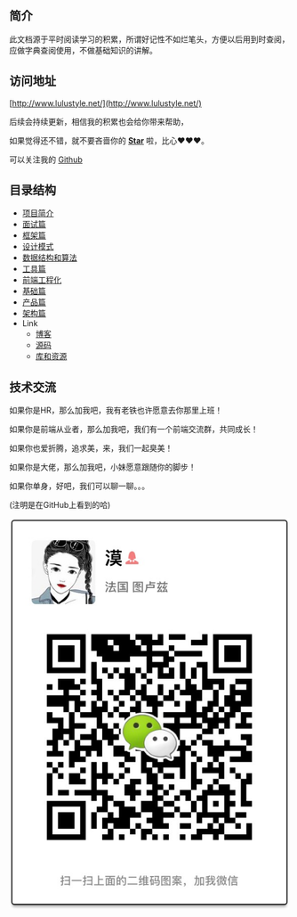 ## 简介

此文档源于平时阅读学习的积累，所谓好记性不如烂笔头，方便以后用到时查阅，应做字典查阅使用，不做基础知识的讲解。

## 访问地址

[http://www.lulustyle.net/](http://www.lulustyle.net/)

后续会持续更新，相信我的积累也会给你带来帮助，

如果觉得还不错，就不要吝啬你的 [**Star**](https://github.com/lulu27753/document.github.io) 啦，比心❤️❤️❤️。

可以关注我的 [Github](https://github.com/lulu27753)


## 目录结构


* [项目简介](README.md)
* [面试篇](http://www.lulustyle.net/book/interview/resume.html)	
* [框架篇](http://www.lulustyle.net/book/react/redux.html)
* [设计模式](http://www.lulustyle.net/book/JS%E8%AE%BE%E8%AE%A1%E6%A8%A1%E5%BC%8F%E7%B3%BB%E7%BB%9F%E8%AE%B2%E8%A7%A3%E5%92%8C%E5%BA%94%E7%94%A8/%E8%AE%BE%E8%AE%A1%E5%8E%9F%E5%88%99.html)
* [数据结构和算法](http://www.lulustyle.net/book/%E7%AE%97%E6%B3%95%E5%92%8C%E6%95%B0%E6%8D%AE%E7%BB%93%E6%9E%84/%E6%A0%88.html)
* [工具篇](http://www.lulustyle.net/book/tool/git.html)
* [前端工程化](http://www.lulustyle.net/book/%E5%89%8D%E7%AB%AF%E5%B7%A5%E7%A8%8B%E5%8C%96/webpack%E6%89%93%E5%8C%85%E4%BD%93%E7%A7%AF%E7%AF%87.html)
* [基础篇](http://www.lulustyle.net/book/js/%E8%B7%A8%E5%9F%9F.html)
* [产品篇](http://www.lulustyle.net/book/%E4%BA%A7%E5%93%81/)
* [架构篇](http://www.lulustyle.net/book/%E6%9E%B6%E6%9E%84/%E5%89%8D%E7%AB%AF%E6%9E%B6%E6%9E%84%E4%B9%8B%E8%B7%AF.html)
* Link
	* [博客](http://www.lulustyle.net/book/tool/%E5%8D%9A%E5%AE%A2.html)
	* [源码](http://www.lulustyle.net/book/origin-code/)
	* [库和资源](http://www.lulustyle.net/book/%E8%BD%AE%E5%AD%90/%E5%BA%93%E5%92%8C%E8%B5%84%E6%BA%90.html)

## 技术交流

如果你是HR，那么加我吧，我有老铁也许愿意去你那里上班！

如果你是前端从业者，那么加我吧，我们有一个前端交流群，共同成长！

如果你也爱折腾，追求美，来，我们一起臭美！

如果你是大佬，那么加我吧，小妹愿意跟随你的脚步！

如果你单身，好吧，我们可以聊一聊。。。

(注明是在GitHub上看到的哈)

![](/book/Wechat.jpeg)
